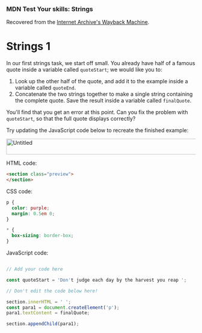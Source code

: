 ### MDN Test Your skills: Strings
Recovered from the [Internet Archive's Wayback Machine](https://web.archive.org/web/20250302154934/https://developer.mozilla.org/en-US/docs/Learn_web_development/Core/Scripting/Test_your_skills:_Strings).

# Strings 1
In our first strings task, we start off small. You already have half of a famous quote inside a variable called `quoteStart`; we would like you to:

1. Look up the other half of the quote, and add it to the example inside a variable called `quoteEnd`.
2. Concatenate the two strings together to make a single string containing the complete quote. Save the result inside a variable called `finalQuote`.

You'll find that you get an error at this point. Can you fix the problem with `quoteStart`, so that the full quote displays correctly?

Try updating the JavaScript code below to recreate the finished example:

<img width="631" height="42" alt="Untitled" src="https://github.com/user-attachments/assets/230f5bab-0aa7-4ef1-bdac-cf78018d1dbf" />

HTML code:
```html
<section class="preview">
</section>
```

CSS code:
```css
p {
  color: purple;
  margin: 0.5em 0;
}

* {
  box-sizing: border-box;
}
```

JavaScript code:
```javascript

// Add your code here

const quoteStart = 'Don't judge each day by the harvest you reap ';

// Don't edit the code below here!

section.innerHTML = ' ';
const para1 = document.createElement('p');
para1.textContent = finalQuote;

section.appendChild(para1);
```
